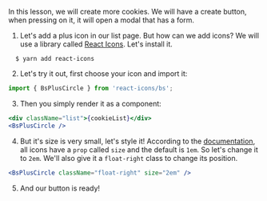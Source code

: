 In this lesson, we will create more cookies. We will have a create button, when pressing on it, it will open a modal that has a form.

1. Let's add a plus icon in our list page. But how can we add icons? We will use a library called [React Icons](https://react-icons.github.io/react-icons/). Let's install it.

```shell
  $ yarn add react-icons
```

2. Let's try it out, first choose your icon and import it:

```javascript
import { BsPlusCircle } from 'react-icons/bs';
```

3. Then you simply render it as a component:

```jsx
<div className="list">{cookieList}</div>
<BsPlusCircle />
```

4. But it's size is very small, let's style it! According to the [documentation](https://github.com/react-icons/react-icons#configuration), all icons have a `prop` called `size` and the default is `1em`. So let's change it to `2em`. We'll also give it a `float-right` class to change its position.

```jsx
<BsPlusCircle className="float-right" size="2em" />
```

5. And our button is ready!
